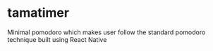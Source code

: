 # tamatimer
Minimal pomodoro which makes user follow the standard pomodoro technique built using React Native
